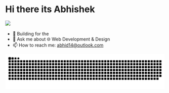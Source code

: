 ### <h1>Hi there its Abhishek</h1>
<img src="https://github.com/TheDudeThatCode/TheDudeThatCode/blob/master/Assets/Hi.gif" width="50px">

- 🌱 Building for the <People />
- 💬 Ask me about 🌐 Web Development & Design
- 📫 How to reach me: abhid14@outlook.com

![Contribution-graph](https://github.com/Abhid14/Abhid14/blob/output/github-contribution-grid-snake-dark.svg)
